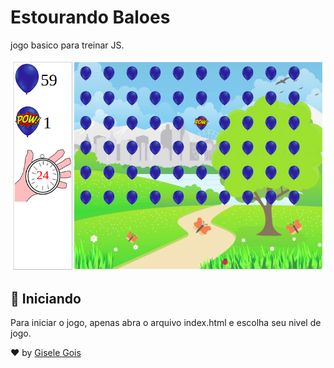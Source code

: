 # Estourando Baloes

jogo basico para treinar JS.

<img src="final.png" alt="Web Version"/>

## 🚀 Iniciando

Para iniciar o jogo, apenas abra o arquivo index.html e escolha seu nivel de jogo.

 ❤️  by [Gisele Gois](https://github.com/GiseleGois)